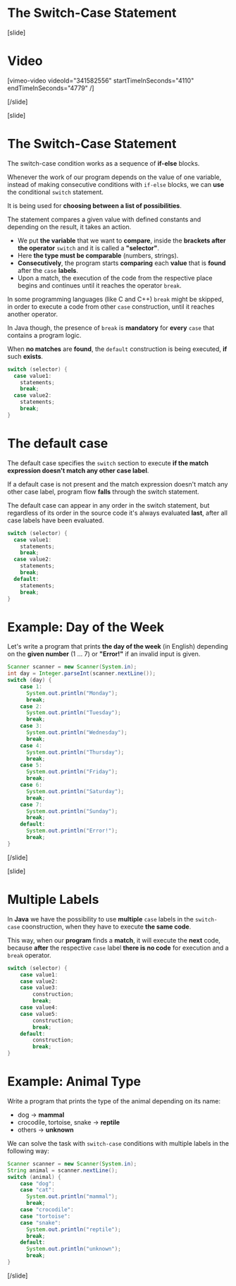 # The Switch-Case Statement

[slide]
# Video
[vimeo-video videoId="341582556" startTimeInSeconds="4110" endTimeInSeconds="4779" /]

[/slide]

[slide]
# The Switch-Case Statement
The switch-case condition works as a sequence of **if-else** blocks. 

Whenever the work of our program depends on the value of one variable, instead of making consecutive conditions with `if-else` blocks, we can **use** the conditional `switch` statement. 

It is being used for **choosing between a list of possibilities**. 

The statement compares a given value with defined constants and depending on the result, it takes an action.

- We put **the variable** that we want to **compare**, inside the **brackets after the operator** `switch` and it is called a **"selector"**. 
- Here **the type must be comparable** (numbers, strings). 
- **Consecutively**, the program starts **comparing** each **value** that is **found** after the `case` **labels**. 
- Upon a match, the execution of the code from the respective place begins and continues until it reaches the operator `break`. 

In some programming languages (like C and C++) `break` might be skipped, in order to execute a code from other `case` construction, until it reaches another operator. 

In Java though, the presence of `break` is **mandatory** for **every** `case` that contains a program logic. 

When **no matches** are **found**, the `default` construction is being executed, **if** such **exists**.

```java
switch (selector) {
  case value1:
    statements;
    break;
  case value2:
    statements;
    break;
}
```

# The default case
The default case specifies the `switch` section to execute **if the match expression doesn't match any other case label**.

If a default case is not present and the match expression doesn't match any other case label, program flow **falls** through the switch statement.

The default case can appear in any order in the switch statement, but regardless of its order in the source code it's always evaluated **last**, after all case labels have been evaluated.

```java
switch (selector) {
  case value1:
    statements;
    break;
  case value2:
    statements;
    break;
  default:
    statements;
    break;
}
```

# Example: Day of the Week
Let's write a program that prints **the day of the week** (in English) depending on the **given number** (1 … 7) or **"Error!"** if an invalid input is given.

```java
Scanner scanner = new Scanner(System.in);
int day = Integer.parseInt(scanner.nextLine());
switch (day) {
    case 1:
      System.out.println("Monday");
      break;
    case 2:
      System.out.println("Tuesday");
      break;
    case 3:
      System.out.println("Wednesday");
      break;
    case 4:
      System.out.println("Thursday");
      break;
    case 5:
      System.out.println("Friday");
      break;
    case 6:
      System.out.println("Saturday");
      break;
    case 7:
      System.out.println("Sunday");
      break;
    default:
      System.out.println("Error!");
      break;
}
```
[/slide]

[slide]
# Multiple Labels
In **Java** we have the possibility to use **multiple** `case` labels in the `switch-case` coonstruction, when they have to execute **the same code**. 

This way, when our **program** finds a **match**, it will execute the **next** code, because **after** the respective `case` label **there is no code** for execution and a `break` operator. 

```java
switch (selector) {
    case value1:
    case value2:
    case value3:
        construction;
        break;
    case value4:
    case value5:
        construction;
        break;
    default:
        construction;
        break;
}
```

# Example: Animal Type
Write a program that prints the type of the animal depending on its name:
-  dog -> **mammal**
-  crocodile, tortoise, snake -> **reptile**
-  others -> **unknown**

We can solve the task with `switch-case` conditions with multiple labels in the following way:
```java
Scanner scanner = new Scanner(System.in);
String animal = scanner.nextLine();
switch (animal) {
    case "dog":
    case "cat":
      System.out.println("mammal");
      break;
    case "crocodile":
    case "tortoise":
    case "snake":
      System.out.println("reptile");
      break;
    default:
      System.out.println("unknown");
      break;
}
```
[/slide]